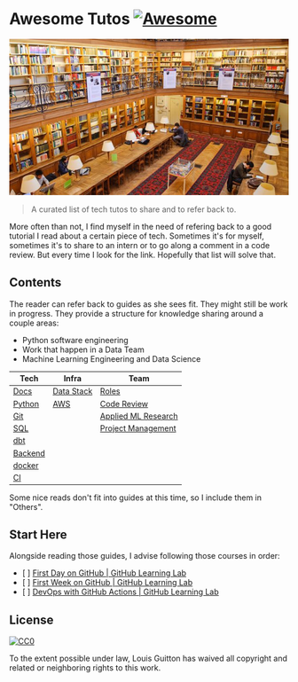 # Awesome Tutos [![Awesome](https://awesome.re/badge.svg)](https://awesome.re)

[<p align="center"><img src="ecole-des-mines-de-paris.jpg" alt="Ecole des Mines de Paris"></p>](https://github.com/louisguitton/awesome-tutos)

> A curated list of tech tutos to share and to refer back to.

More often than not, I find myself in the need of refering back to a good tutorial I read about a certain piece of tech. Sometimes it's for myself, sometimes it's to share to an intern or to go along a comment in a code review. But every time I look for the link. Hopefully that list will solve that.

## Contents

The reader can refer back to guides as she sees fit.
They might still be work in progress. They provide a structure for
knowledge sharing around a couple areas:

- Python software engineering
- Work that happen in a Data Team
- Machine Learning Engineering and Data Science

| Tech                                                           | Infra                                                                   | Team                                                                                     |
| -------------------------------------------------------------- | ----------------------------------------------------------------------- | ---------------------------------------------------------------------------------------- |
| [Docs](https://awesome-tutos.guitton.co/guides/tech/docs/)       | [Data Stack](https://awesome-tutos.guitton.co/guides/infra/data-stack/) | [Roles](https://awesome-tutos.guitton.co/guides/team/data-team-roles/)                   |
| [Python](https://awesome-tutos.guitton.co/guides/tech/python/)   | [AWS](https://awesome-tutos.guitton.co/guides/infra/aws/)               | [Code Review](https://awesome-tutos.guitton.co/guides/team/code-review/)                 |
| [Git](https://awesome-tutos.guitton.co/guides/tech/git/)         |                                                                         | [Applied ML Research](https://awesome-tutos.guitton.co/guides/team/applied-ml-research/) |
| [SQL](https://awesome-tutos.guitton.co/guides/tech/sql/)         |                                                                         | [Project Management](https://awesome-tutos.guitton.co/guides/team/project-management/)   |
| [dbt](https://awesome-tutos.guitton.co/guides/tech/dbt/)         |                                                                         |                                                                                          |
| [Backend](https://awesome-tutos.guitton.co/guides/tech/backend/) |                                                                         |                                                                                          |
| [docker](https://awesome-tutos.guitton.co/guides/tech/docker/)   |                                                                         |                                                                                          |
| [CI](https://awesome-tutos.guitton.co/guides/tech/ci/)           |                                                                         |                                                                                          |

Some nice reads don't fit into guides at this time, so I include them in "Others".

## Start Here

Alongside reading those guides, I advise following those courses in order:

- \[ \] [First Day on GitHub | GitHub Learning Lab](https://lab.github.com/githubtraining/first-day-on-github)
- \[ \] [First Week on GitHub | GitHub Learning Lab](https://lab.github.com/githubtraining/first-week-on-github)
- \[ \] [DevOps with GitHub Actions | GitHub Learning Lab](https://lab.github.com/githubtraining/devops-with-github-actions)

## License

[![CC0](https://mirrors.creativecommons.org/presskit/buttons/88x31/svg/cc-zero.svg)](https://creativecommons.org/publicdomain/zero/1.0)

To the extent possible under law, Louis Guitton has waived all copyright and
related or neighboring rights to this work.
